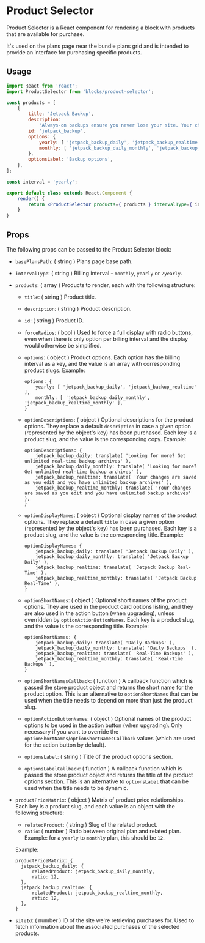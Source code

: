 # Product Selector

Product Selector is a React component for rendering a block with products that are available for purchase.

It's used on the plans page near the bundle plans grid and is intended to provide an interface for purchasing specific products.

## Usage

```jsx
import React from 'react';
import ProductSelector from 'blocks/product-selector';

const products = [
	{
		title: 'Jetpack Backup',
		description:
			'Always-on backups ensure you never lose your site. Your changes are saved as you edit and you have unlimited backup archives',
		id: 'jetpack_backup',
		options: {
			yearly: [ 'jetpack_backup_daily', 'jetpack_backup_realtime' ],
			monthly: [ 'jetpack_backup_daily_monthly', 'jetpack_backup_realtime_monthly' ],
		},
		optionsLabel: 'Backup options',
	},
];

const interval = 'yearly';

export default class extends React.Component {
	render() {
		return <ProductSelector products={ products } intervalType={ interval } />;
	}
}
```

## Props

The following props can be passed to the Product Selector block:

- `basePlansPath`: ( string ) Plans page base path.
- `intervalType`: ( string ) Billing interval - `monthly`, `yearly` or `2yearly`.
- `products`: ( array ) Products to render, each with the following structure:

  - `title`: ( string ) Product title.
  - `description`: ( string ) Product description.
  - `id`: ( string ) Product ID.
  - `forceRadios`: ( bool ) Used to force a full display with radio buttons, even when
    there is only option per billing interval and the display would otherwise be simplified.
  - `options`: ( object ) Product options. Each option has the billing interval as a key, and the value is an array with corresponding product slugs. Example:

    ```
    options: {
    	yearly: [ 'jetpack_backup_daily', 'jetpack_backup_realtime' ],
    	monthly: [ 'jetpack_backup_daily_monthly', 'jetpack_backup_realtime_monthly' ],
    }
    ```

  - `optionDescriptions`: ( object ) Optional descriptions for the product options.
    They replace a default `description` in case a given option (represented by the object's key) has been purchased.
    Each key is a product slug, and the value is the corresponding copy. Example:

    ```
    optionDescriptions: {
    	jetpack_backup_daily: translate( 'Looking for more? Get unlimited real-time backup archives' ),
    	jetpack_backup_daily_monthly: translate( 'Looking for more? Get unlimited real-time backup archives' ),
    	jetpack_backup_realtime: translate( 'Your changes are saved as you edit and you have unlimited backup archives' ),
    	jetpack_backup_realtime_monthly: translate( 'Your changes are saved as you edit and you have unlimited backup archives' ),
    }
    ```

  - `optionDisplayNames`: ( object ) Optional display names of the product options.
    They replace a default `title` in case a given option (represented by the object's key) has been purchased.
    Each key is a product slug, and the value is the corresponding title. Example:

    ```
    optionDisplayNames: {
    	jetpack_backup_daily: translate( 'Jetpack Backup Daily' ),
    	jetpack_backup_daily_monthly: translate( 'Jetpack Backup Daily' ),
    	jetpack_backup_realtime: translate( 'Jetpack Backup Real-Time' ),
    	jetpack_backup_realtime_monthly: translate( 'Jetpack Backup Real-Time' ),
    }
    ```

  - `optionShortNames`: ( object ) Optional short names of the product options.
    They are used in the product card options listing, and they are also used in
    the action button (when upgrading), unless overridden by `optionActionButtonNames`.
    Each key is a product slug, and the value is the corresponding title. Example:

    ```
    optionShortNames: {
    	jetpack_backup_daily: translate( 'Daily Backups' ),
    	jetpack_backup_daily_monthly: translate( 'Daily Backups' ),
    	jetpack_backup_realtime: translate( 'Real-Time Backups' ),
    	jetpack_backup_realtime_monthly: translate( 'Real-Time Backups' ),
    }
    ```

  - `optionShortNamesCallback`: ( function ) A callback function which is
    passed the store product object and returns the short name for the product
    option. This is an alternative to `optionShortNames` that can be used when
    the title needs to depend on more than just the product slug.

  - `optionActionButtonNames`: ( object ) Optional names of the product options
    to be used in the action button (when upgrading). Only necessary if you want
    to override the `optionShortNames`/`optionShortNamesCallback` values (which
    are used for the action button by default).

  - `optionsLabel`: ( string ) Title of the product options section.

  - `optionsLabelCallback`: ( function ) A callback function which is passed
    the store product object and returns the title of the product options
    section. This is an alternative to `optionsLabel` that can be used when the
    title needs to be dynamic.

- `productPriceMatrix`: ( object ) Matrix of product price relationships. Each key is a product slug, and each value is an object with the following structure:

  - `relatedProduct`: ( string ) Slug of the related product.
  - `ratio`: ( number ) Ratio between original plan and related plan. Example: for a `yearly` to `monthly` plan, this should be `12`.

  Example:

  ```
  productPriceMatrix: {
  	jetpack_backup_daily: {
  		relatedProduct: jetpack_backup_daily_monthly,
  		ratio: 12,
  	},
  	jetpack_backup_realtime: {
  		relatedProduct: jetpack_backup_realtime_monthly,
  		ratio: 12,
  	},
  }
  ```

- `siteId`: ( number ) ID of the site we're retrieving purchases for. Used to fetch information about the associated purchases of the selected products.
